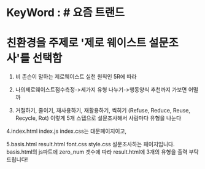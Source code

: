 # KeyWord : # 요즘 트랜드
# 친환경을 주제로 '제로 웨이스트 설문조사'를 선택함

1. 비 존슨이 말하는 제로웨이스트 실천 원칙인 5R에 따라 
2. 나의제로웨이스트점수측정->세가지 유형 나누기->행동양식 추천까지 가보면 어떨까

3. 거절하기, 줄이기, 재사용하기, 재활용하기, 썩히기 
(Refuse, Reduce, Reuse, Recycle, Rot)
이렇게 5개 스텝으로 설문조사해서 사람마다 유형을 나눈다

4.index.html index.js index.css는 대문페이지이고,

5.basis.html result.html font.css style.css 설문조사하는 페이지입니다.
basis.html의 js파트에 zero_num 갯수에 따라 result.html에 3개의 유형을 출력 부탁드립니다!
